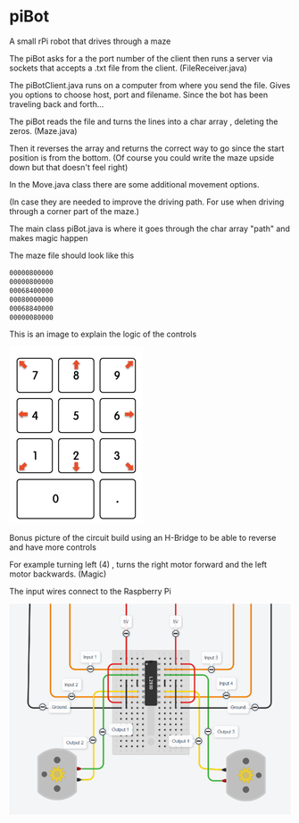 # piBot

A small rPi robot that drives through a maze

The piBot asks for a the port number of the client then runs a server via sockets that accepts a .txt file from the client. (FileReceiver.java)

The piBotClient.java runs on a computer from where you send the file. Gives you options to choose host, port and filename. Since the bot has been traveling back and forth...

The piBot reads the file and turns the lines into a char array , deleting the zeros. (Maze.java)

Then it reverses the array and returns the correct way to go since the start position is from the bottom.
(Of course you could write the maze upside down but that doesn't feel right)

In the Move.java class there are some additional movement options. 

(In case they are needed to improve the driving path. For use when driving through a corner part of the maze.)

The main class piBot.java is where it goes through the char array "path" and makes magic happen

The maze file should look like this
```
00000800000
00000800000
00068400000
00080000000
00068840000
00000080000
```
This is an image to explain the logic of the controls

![Controls](Controls.png)

Bonus picture of the circuit build using an H-Bridge to be able to reverse and have more controls 

For example turning left (4) , turns the right motor forward and the left motor backwards. (Magic)

The input wires connect to the Raspberry Pi

![Circuit](Circuit.png)
